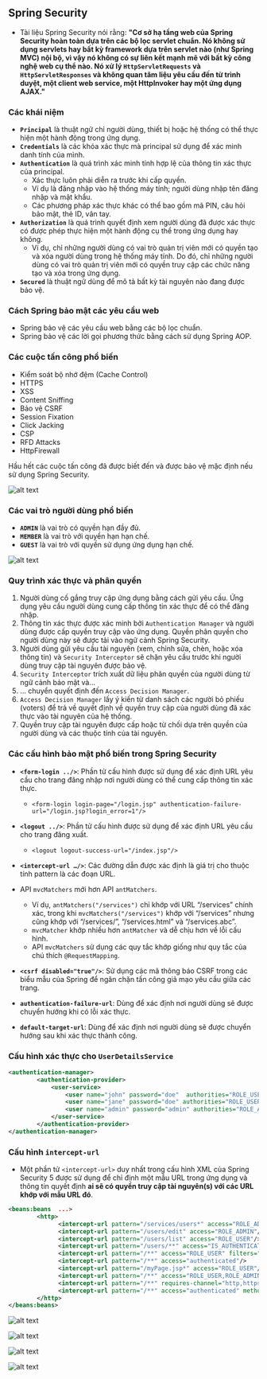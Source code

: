 ## Spring Security

- Tài liệu Spring Security nói rằng:
  **"Cơ sở hạ tầng web của Spring Security hoàn toàn dựa trên các bộ lọc servlet chuẩn. Nó không sử dụng servlets hay bất kỳ framework dựa trên servlet nào (như Spring MVC) nội bộ, vì vậy nó không có sự liên kết mạnh mẽ với bất kỳ công nghệ web cụ thể nào. Nó xử lý `HttpServletRequests` và `HttpServletResponses` và không quan tâm liệu yêu cầu đến từ trình duyệt, một client web service, một HttpInvoker hay một ứng dụng AJAX."**

### Các khái niệm

- **`Principal`** là thuật ngữ chỉ người dùng, thiết bị hoặc hệ thống có thể thực hiện một hành động trong ứng dụng.
- **`Credentials`** là các khóa xác thực mà principal sử dụng để xác minh danh tính của mình.
- **`Authentication`** là quá trình xác minh tính hợp lệ của thông tin xác thực của principal.
    - Xác thực luôn phải diễn ra trước khi cấp quyền.
    - Ví dụ là đăng nhập vào hệ thống máy tính; người dùng nhập tên đăng nhập và mật khẩu.
    - Các phương pháp xác thực khác có thể bao gồm mã PIN, câu hỏi bảo mật, thẻ ID, vân tay.
- **`Authorization`** là quá trình quyết định xem người dùng đã được xác thực có được phép thực hiện một hành động cụ thể trong ứng dụng hay không.
    - Ví dụ, chỉ những người dùng có vai trò quản trị viên mới có quyền tạo và xóa người dùng trong hệ thống máy tính. Do đó, chỉ những người dùng có vai trò quản trị viên mới có quyền truy cập các chức năng tạo và xóa trong ứng dụng.
- **`Secured`** là thuật ngữ dùng để mô tả bất kỳ tài nguyên nào đang được bảo vệ.

### Cách Spring bảo mật các yêu cầu web

- Spring bảo vệ các yêu cầu web bằng các bộ lọc chuẩn.
- Spring bảo vệ các lời gọi phương thức bằng cách sử dụng Spring AOP.

### Các cuộc tấn công phổ biến
- Kiểm soát bộ nhớ đệm (Cache Control)
- HTTPS
- XSS
- Content Sniffing
- Bảo vệ CSRF
- Session Fixation
- Click Jacking
- CSP
- RFD Attacks
- HttpFirewall

Hầu hết các cuộc tấn công đã được biết đến và được bảo vệ mặc định nếu sử dụng Spring Security.

![alt text](images/Screenshot_5.png)

### Các vai trò người dùng phổ biến
- **`ADMIN`** là vai trò có quyền hạn đầy đủ.
- **`MEMBER`** là vai trò với quyền hạn hạn chế.
- **`GUEST`** là vai trò với quyền sử dụng ứng dụng hạn chế.

![alt text](images/handout/Screenshot_77.png)

### Quy trình xác thực và phân quyền

1. Người dùng cố gắng truy cập ứng dụng bằng cách gửi yêu cầu. Ứng dụng yêu cầu người dùng cung cấp thông tin xác thực để có thể đăng nhập.
2. Thông tin xác thực được xác minh bởi `Authentication Manager` và người dùng được cấp quyền truy cập vào ứng dụng. Quyền phân quyền cho người dùng này sẽ được tải vào ngữ cảnh Spring Security.
3. Người dùng gửi yêu cầu tài nguyên (xem, chỉnh sửa, chèn, hoặc xóa thông tin) và `Security Interceptor` sẽ chặn yêu cầu trước khi người dùng truy cập tài nguyên được bảo vệ.
4. `Security Interceptor` trích xuất dữ liệu phân quyền của người dùng từ ngữ cảnh bảo mật và...
5. ... chuyển quyết định đến `Access Decision Manager`.
6. `Access Decision Manager` lấy ý kiến từ danh sách các người bỏ phiếu (voters) để trả về quyết định về quyền truy cập của người dùng đã xác thực vào tài nguyên của hệ thống.
7. Quyền truy cập tài nguyên được cấp hoặc từ chối dựa trên quyền của người dùng và các thuộc tính của tài nguyên.

### Các cấu hình bảo mật phổ biến trong Spring Security

- **`<form-login ../>`**: Phần tử cấu hình được sử dụng để xác định URL yêu cầu cho trang đăng nhập nơi người dùng có thể cung cấp thông tin xác thực.
    - `<form-login login-page="/login.jsp" authentication-failure-url="/login.jsp?login_error=1"/>`

- **`<logout ../>`**: Phần tử cấu hình được sử dụng để xác định URL yêu cầu cho trang đăng xuất.
    - `<logout logout-success-url="/index.jsp"/>`

- **`<intercept-url …/>`**: Các đường dẫn được xác định là giá trị cho thuộc tính pattern là các đoạn URL.
- API `mvcMatchers` mới hơn API `antMatchers`.
    - Ví dụ, `antMatchers("/services")` chỉ khớp với URL “/services” chính xác, trong khi `mvcMatchers("/services")` khớp với “/services” nhưng cũng khớp với “/services/”, “/services.html” và “/services.abc”.
    - `mvcMatcher` khớp nhiều hơn `antMatcher` và dễ chịu hơn về lỗi cấu hình.
    - API `mvcMatchers` sử dụng các quy tắc khớp giống như quy tắc của chú thích `@RequestMapping`.

- **`<csrf disabled="true"/>`**: Sử dụng các mã thông báo CSRF trong các biểu mẫu của Spring để ngăn chặn tấn công giả mạo yêu cầu giữa các trang.
- **`authentication-failure-url`**: Dùng để xác định nơi người dùng sẽ được chuyển hướng khi có lỗi xác thực.
- **`default-target-url`**: Dùng để xác định nơi người dùng sẽ được chuyển hướng sau khi xác thực thành công.

### Cấu hình xác thực cho `UserDetailsService`

```xml
<authentication-manager>
        <authentication-provider>
            <user-service>
                <user name="john" password="doe"  authorities="ROLE_USER"/>
                <user name="jane" password="doe" authorities="ROLE_USER,ROLE_ADMIN"/>
                <user name="admin" password="admin" authorities="ROLE_ADMIN"/>
            </user-service>
        </authentication-provider>
</authentication-manager>
```

### Cấu hình `intercept-url`

- Một phần tử `<intercept-url>` duy nhất trong cấu hình XML của Spring Security 5 được sử dụng để chỉ định một mẫu URL trong ứng dụng và thông tin quyết định **ai sẽ có quyền truy cập tài nguyên(s) với các URL khớp với mẫu URL đó**.

```xml
<beans:beans  ...>
        <http>
              <intercept-url pattern="/services/users*" access="ROLE_ADMIN" />
              <intercept-url pattern="/users/edit" access="ROLE_ADMIN"/>
              <intercept-url pattern="/users/list" access="ROLE_USER"/>
              <intercept-url pattern="/users/**" access="IS_AUTHENTICATED_FULLY"/>
              <intercept-url pattern="/**" access="ROLE_USER" filters="none"/>
              <intercept-url pattern="/**" access="authenticated"/>
              <intercept-url pattern="/myPage.jsp*" access="ROLE_USER"/>
              <intercept-url pattern="/**" access="ROLE_USER,ROLE_ADMIN" />
              <intercept-url pattern="/**" requires-channel="http,https,any"/>
              <intercept-url pattern="/**" access="authenticated" method="POST" requires-channel="https" />
        </http>
</beans:beans> 
```

![alt text](images/handout/Screenshot_95.png)

![alt text](images/handout/Screenshot_96.png)

![alt text](images/handout/Screenshot_97.png)

![alt text](images/handout/Screenshot_98.png)